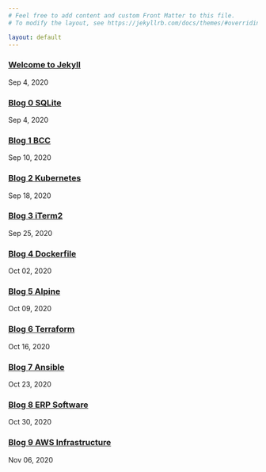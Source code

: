 ```yaml
---
# Feel free to add content and custom Front Matter to this file.
# To modify the layout, see https://jekyllrb.com/docs/themes/#overriding-theme-defaults

layout: default
---
```

### [Welcome to Jekyll](/jekyll/update/2020/09/04/welcome-to-jekyll.html)
Sep 4, 2020


### [Blog 0 SQLite](/jekyll/update/2020/09/04/blog-0.html)
Sep 4, 2020


### [Blog 1 BCC](/jekyll/update/2020/09/11/blog-1.html)
Sep 10, 2020


### [Blog 2 Kubernetes](/jekyll/update/2020/09/18/blog-2.html)
Sep 18, 2020


### [Blog 3 iTerm2](/jekyll/update/2020/09/25/blog-3.html)
Sep 25, 2020


### [Blog 4 Dockerfile](/jekyll/update/2020/10/02/blog-4.html)
Oct 02, 2020


### [Blog 5 Alpine](/jekyll/update/2020/10/09/blog-5.html)
Oct 09, 2020


### [Blog 6 Terraform](/jekyll/update/2020/10/16/blog-6.html)
Oct 16, 2020


### [Blog 7 Ansible](/jekyll/update/2020/10/23/blog-7.html)
Oct 23, 2020


### [Blog 8 ERP Software](/jekyll/update/2020/10/30/blog-8.html)
Oct 30, 2020


### [Blog 9 AWS Infrastructure](/jekyll/update/2020/11/06/blog-9.html)
Nov 06, 2020
